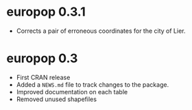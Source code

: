 # europop 0.3.1

* Corrects a pair of erroneous coordinates for the city of Lier.

# europop 0.3

* First CRAN release
* Added a `NEWS.md` file to track changes to the package.
* Improved documentation on each table
* Removed unused shapefiles
